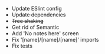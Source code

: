 - Update ESlint config
- ~~Update dependencies~~
- ~~Tree shaking~~
- Get rid of Semantic
- Add 'No notes here' screen
- Fix '[name]/[name]/[name]' imports
- Fix tests
